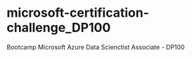 # microsoft-certification-challenge_DP100
 Bootcamp Microsoft Azure Data Scienctist Associate - DP100
